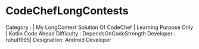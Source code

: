 # CodeChefLongContests 
Category : | My LongContest Solution Of CodeChef | Learning Purpose Only | Kotlin Code Ahead
Difficulty : DependsOnCodeStrength
Developer : ruhul1995|
Designation: Android Developer
